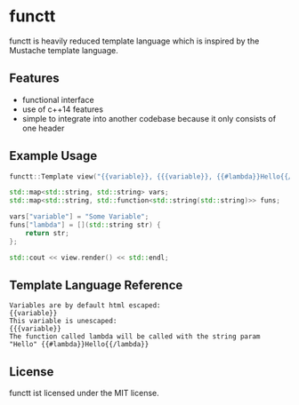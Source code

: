# functt

functt is heavily reduced template language which is inspired by the Mustache template language.

## Features

 * functional interface
 * use of c++14 features
 * simple to integrate into another codebase because it only consists of one header

## Example Usage

``` cpp
functt::Template view("{{variable}}, {{{variable}}, {{#lambda}}Hello{{/lambda}}");

std::map<std::string, std::string> vars;
std::map<std::string, std::function<std::string(std::string)>> funs;

vars["variable"] = "Some Variable";
funs["lambda"] = [](std::string str) {
	return str;
};

std::cout << view.render() << std::endl;
```

## Template Language Reference

```
Variables are by default html escaped:                                  {{variable}}
This variable is unescaped:                                             {{{variable}}
The function called lambda will be called with the string param "Hello" {{#lambda}}Hello{{/lambda}}
```

## License

functt ist licensed under the MIT license.
